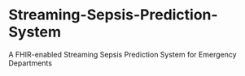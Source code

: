 # Streaming-Sepsis-Prediction-System
A FHIR-enabled Streaming Sepsis Prediction System for Emergency Departments
